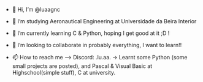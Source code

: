 - 👋 Hi, I’m @luaagnc
- 👀 I’m studying Aeronautical Engineering at Universidade da Beira Interior
- 🌱 I’m currently learning C & Python, hoping I get good at it ;D !
- 💞️ I’m looking to collaborate in probably everything, I want to learn!!

- 📫 How to reach me --> Discord: .lu.aa.
-> Learnt some Python (some small projects are posted), and Pascal & Visual Basic at Highschool(simple stuff), C at university.
